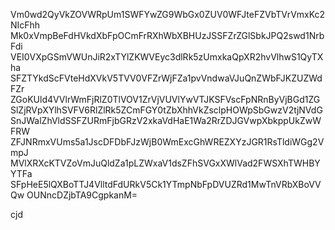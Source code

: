 Vm0wd2QyVkZOVWRpUm1SWFYwZG9WbGx0ZUV0WFJteFZVbTVrVmxKc2NIcFhh
Mk0xVmpBeFdHVkdXbFpOCmFrRXhWbXBHUzJSSFZrZGlSbkJPQ2swd1NrbFdi
VEI0VXpGSmVWUnJiR2xTYlZKWVEyc3dlRk5zUmxkaQpXR2hvVlhwS1QyTXha
SFZTYkdScFVteHdXVkV5TVV0VFZrWjFZa1pvVndwaVJuQnZWbFJKZUZWdFZr
ZGoKUld4VVlrWmFjRlZ0TlVOV1ZrVjVUVlYwVTJKSFVscFpNRnByVjBGd1ZG
SlZjRVpXYlhSVFV6RlZlRk5ZCmFGY0tZbXhhVkZsclpHOWpSbGwzV2tjNVdG
SnJWalZhVldSSFZURmFjbGRzV2xkaVdHaE1Wa2RrZDJGVwpXbkppUkZwWFRW
ZFJNRmxVUms5a1JscDFDbFJzWjB0WmExcGhWREZXYzJGR1RsTldiWGg2VmpJ
MVlXRXcKTVZoVmJuQldZa1pLZWxaV1dsZFhSVGxXWlVad2FWSXhTWHBYYTFa
SFpHeE5lQXBoTTJ4VlltdFdURkV5Ck1YTmpNbFpDVUZRd1MwTnVRbXBoVVQw
OUNncDZjbTA9CgpkanM=

cjd